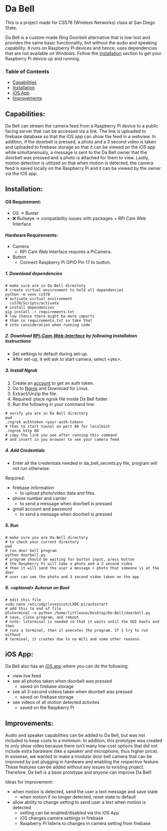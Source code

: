 # Da Bell
This is a project made for CS578 (Wireless Networks) class at San Diego State.

Da Bell is a custom-made Ring Doorbell alternative that is low-lost and provides the same basic functionality, but without the audio and speaking capability. It runs on Raspberry Pi devices and hence, uses dependencies that are not available on Windows. Follow the [installation](#installation) section to get your Raspberry Pi device up and running.

### Table of Contents
- [Capabilities](#capabilities)
- [Installation](#installation)
- [iOS App](#ios-app)
- [Improvements](#improvements)

## Capabilities:

Da Bell can stream the camera feed from a Raspberry Pi device to a public facing server that can be accessed via a link. The link is uploaded to firebase database so that the iOS app can show the feed in a webview. In addition, if the doorbell is pressed, a photo and a 3 second video is taken and uploaded to firebase storage so that it can be viewed on the iOS app while simultaneously, a message is sent to the Da Bell owner that the doorbell was pressed and a photo is attached for them to view. Lastly, motion detection is utilized so that when motion is detected, the camera feed is saved locally on the Raspberry Pi and it can be viewed by the owner via the iOS app. 

## Installation:

#### OS Requirement:
- OS &#8594; Buster
- ❌ Bullseye &#8594; compatibility issues with packages + RPi Cam Web Interface

#### Hardware Requirements:
- Camera
  - RPi Cam Web Interface requires a PiCamera. 
- Button
  - Connect Raspberry Pi GPIO Pin 17 to button.

##### 1. Download dependencies
```shell
# make sure are in Da-Bell directory
# create virtual environment to hold all dependencies
python -m venv cs578
# activate virtual environment
. cs578/Scripts/activate
# install dependencies
pip install -r requirements.txt
# low chance there might be more imports 
# than in requirements.txt so take that 
# into consideration when running code
```

##### 2. Download [RPi-Cam-Web-Interface](https://elinux.org/RPi-Cam-Web-Interface#Installation_Instructions) by following Installation Instructions
- Set settings to default during set-up.
- After set-up, it will ask to start camera, select \<yes\>.

##### 3. Install Ngrok
1. Create an [account](https://ngrok.com/) to get an auth token.
2. Go to [Ngrok](https://ngrok.com/download) and Download for Linux.
3. Extract/Unzip the file.
4. Required: place ngrok file inside Da Bell folder.
5. Run the following in your command line:
```shell
# verify you are in Da Bell directory
pwd
./ngrok authtoken <your-auth-token>
# then to start tunnel on port 80 for localhost
./ngrok http 80
# copy the link you see after running this command 
# and insert in you browser to see your camera feed
```

##### 4. Add Credentials
- Enter all the credentials needed in da_bell_secrets.py file, program will not run otherwise.  

Required:  
- firebase information
  - to upload photo/video data and files.
- phone number and carrier
  - to send a message when doorbell is pressed
- gmail account and password
  - to send a message when doorbell is pressed

##### 5. Run
```shell
# make sure you are Da-Bell directory
# to check your current directory
pwd
# run door bell program
python doorbell.py
# program should be waiting for button input, press button
# the Raspberry Pi will take a photo and a 3 second video
# then it will send the user a message + photo that someone is at the door
# user can see the photo and 3 second video taken on the app
```
##### 6. \<optional\> Autorun on Boot 
```shell
# edit this file
sudo nano /etc/xdg/lxsession/LXDE-pi/autostart
# add this to end of file
@lxterminal -e python /home/littleone/Desktop/Da-Bell/doorbell.py
# save, close program, and reboot
# note: lxterminal is needed so that it waits until the GUI boots and then
# runs a terminal, then it executes the program. If I try to run without 
# terminal, it crashes due to no Wifi and some other reasons.
```

## iOS App:

Da Bell also has an [iOS app](https://github.com/CollinLTT/CS578-Da-Bell) where you can do the following:
- view live feed
- see all photos taken when doorbell was pressed 
  - saved on firebase storage
- see all 3-second videos taken when doorbell was pressed 
  - saved on firebase storage
- see videos of all motion detected activites
  - saved on the Raspberry Pi
  
## Improvements:

Audio and speaker capabilities can be added to Da Bell, but was not included to keep costs to a minimum. In addition, this prototype was created to only show video because there isn't many low-cost options that did not include extra hardware (like a speaker and microphone, thus higher price). In essense, we wanted to make a modular door bell camera that can be improved by just plugging in hardware and enabling the respective feature. These features can be added without any issues to existing project. Therefore, Da bell is a base prototype and anyone can improve Da Bell!

Ideas for Improvement:
 - when motion is detected, send the user a text message and save state
   - when motion if no longer detected, reset state to default
 - allow ability to change setting to send user a text when motion is detected
     - setting can be enabled/disabled via the iOS App
     - iOS changes camera settings in firebase
     - Raspberry Pi listens to changes in camera setting from firebase

